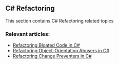 ## C# Refactoring

This section contains C# Refactoring related topics
### Relevant articles:

- [Refactoring Bloated Code in C#](https://code-maze.com/csharp-refactoring-bloated-code/)
- [Refactoring Object-Orientation Abusers in C#](https://code-maze.com/csharp-refactoring-object-orientation-abusers/)
- [Refactoring Change Preventers in C#](https://code-maze.com/csharp-refactoring-change-preventers/)
